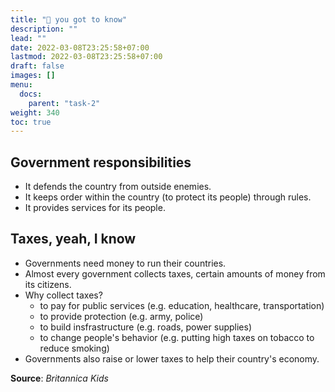 ```yaml
---
title: "💩 you got to know"
description: ""
lead: ""
date: 2022-03-08T23:25:58+07:00
lastmod: 2022-03-08T23:25:58+07:00
draft: false
images: []
menu:
  docs:
    parent: "task-2"
weight: 340
toc: true
---
```


## Government responsibilities
- It defends the country from outside enemies.
- It keeps order within the country (to protect its people) through rules.
- It provides services for its people.
## Taxes, yeah, I know
- Governments need money to run their countries.
- Almost every government collects taxes, certain amounts of money from its citizens.
- Why collect taxes?
	- to pay for public services (e.g. education, healthcare, transportation)
	- to provide protection (e.g. army, police)
	- to build insfrastructure (e.g. roads, power supplies)
	- to change people's behavior (e.g. putting high taxes on tobacco to reduce smoking)
- Governments also raise or lower taxes to help their country's economy.

**Source**: *Britannica Kids*